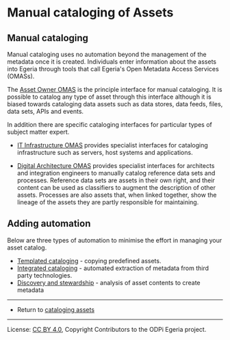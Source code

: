<!-- SPDX-License-Identifier: CC-BY-4.0 -->
<!-- Copyright Contributors to the ODPi Egeria project 2020. -->

# Manual cataloging of Assets

## Manual cataloging

Manual cataloging uses no automation beyond the management of the metadata once it is created.
Individuals enter information about the assets into Egeria through tools that
call Egeria's Open Metadata Access Services (OMASs).

The [Asset Owner OMAS](../../../open-metadata-implementation/access-services/asset-owner)
is the principle interface for manual cataloging.  It is possible to catalog any type of
asset through this interface although it is biased towards cataloging data assets such
as data stores, data feeds, files, data sets, APIs and events.

In addition there are specific cataloging interfaces for particular types of subject matter expert.

* [IT Infrastructure OMAS](../../../open-metadata-implementation/access-services/it-infrastructure)
provides specialist interfaces for cataloging infrastructure such as servers, host systems and applications.

* [Digital Architecture OMAS](../../../open-metadata-implementation/access-services/digital-architecture)
provides specialist interfaces for architects and integration engineers to manually
catalog reference data sets and processes.
Reference data sets are assets in their own right, and their content can be used as classifiers to augment
the description of other assets.
Processes are also assets that, when linked together, show the lineage of the assets they are
partly responsible for maintaining.

## Adding automation

Below are three types of automation to minimise the effort in managing your asset catalog.

* [Templated cataloging](templated-cataloging.md) - copying predefined assets.
* [Integrated cataloging](integrated-cataloging.md) - automated extraction of metadata from third party technologies.
* [Discovery and stewardship](discovery-and-stewardship.md) - analysis of asset contents to create metadata


----
* Return to [cataloging assets](.)


----
License: [CC BY 4.0](https://creativecommons.org/licenses/by/4.0/),
Copyright Contributors to the ODPi Egeria project.